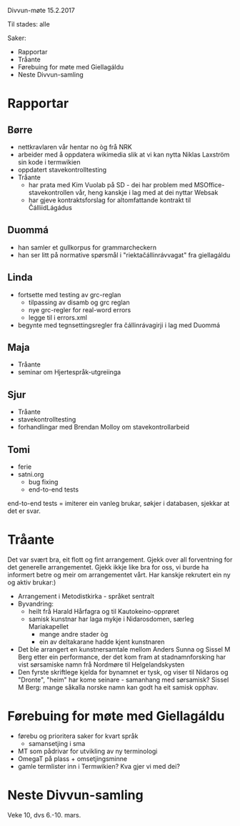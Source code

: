 Divvun-møte 15.2.2017

Til stades: alle

Saker:
* Rapportar
* Tråante
* Førebuing for møte med Giellagáldu
* Neste Divvun-samling

# Rapportar

## Børre

* nettkravlaren vår hentar no òg frå NRK
* arbeider med å oppdatera wikimedia slik at vi kan nytta Niklas Laxström sin kode i termwikien
* oppdatert stavekontrolltesting
* Tråante
    - har prata med Kim Vuolab på SD - dei har problem med MSOffice-stavekontrollen vår, heng kanskje i lag med at dei nyttar Websak
    - har gjeve kontraktsforslag for altomfattande kontrakt til ČálliidLágádus

## Duommá
* han samler et gullkorpus for grammarcheckern
* han ser litt på normative spørsmål i "riektačállinrávvagat" fra giellagáldu

## Linda
* fortsette med testing av grc-reglan
    - tilpassing av disamb og grc reglan
    - nye grc-regler for real-word errors
    - legge til i errors.xml
* begynte med tegnsettingsregler fra čállinrávagirji i lag med Duommá

## Maja
* Tråante
* seminar om Hjertespråk-utgreiinga

## Sjur
* Tråante
* stavekontrolltesting
* forhandlingar med Brendan Molloy om stavekontrollarbeid

## Tomi
* ferie
* satni.org
    - bug fixing
    - end-to-end tests

end-to-end tests = imiterer ein vanleg brukar, søkjer i databasen, sjekkar at det er svar.

# Tråante

Det var svært bra, eit flott og fint arrangement. Gjekk over all forventning for det generelle arrangementet. Gjekk ikkje like bra for oss, vi burde ha informert betre og meir om arrangementet vårt. Har kanskje rekrutert ein ny og aktiv brukar:)

* Arrangement i Metodistkirka - språket sentralt
* Byvandring:
    - heilt frå Harald Hårfagra og til Kautokeino-opprøret
    - samisk kunstnar har laga mykje i Nidarosdomen, særleg Mariakapellet
        - mange andre stader òg
        - ein av deltakarane hadde kjent kunstnaren
* Det ble arrangert en kunstnersamtale mellom Anders Sunna og Sissel M Berg etter ein performance, der det kom fram at stadnamnforsking har vist sørsamiske namn frå Nordmøre til Helgelandskysten
* Den fyrste skriftlege kjelda for bynamnet er tysk, og viser til Nidaros og "Dronte", "heim" har kome seinare - samanhang med sørsamisk? Sissel M Berg: mange såkalla norske namn kan godt ha eit samisk opphav.

# Førebuing for møte med Giellagáldu

* førebu og prioritera saker for kvart språk
    - samansetjing i sma
* MT som pådrivar for utvikling av ny terminologi
* OmegaT på plass + omsetjingsminne
* gamle termlister inn i Termwikien? Kva gjer vi med dei?

# Neste Divvun-samling

Veke 10, dvs 6.-10. mars.
